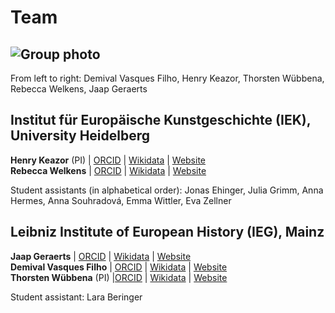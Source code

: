 # Team

![Group photo](/public/images/group_photo.jpg)
---

From left to right: Demival Vasques Filho, Henry Keazor, Thorsten Wübbena, Rebecca Welkens, Jaap Geraerts

## Institut für Europäische Kunstgeschichte (IEK), University Heidelberg
**Henry Keazor** (PI) | [ORCID](https://orcid.org/0000-0002-0215-0577) | [Wikidata](https://www.wikidata.org/wiki/Q1606940) | [Website](https://www.uni-heidelberg.de/fakultaeten/philosophie/zegk/iek/mitarbeiter/keazor/)  
**Rebecca Welkens** | [ORCID](https://orcid.org/0009-0006-5527-6065) | [Wikidata](https://www.wikidata.org/wiki/Q130368983) | [Website](https://www.kunst.uni-heidelberg.de/de/institut/personen/rebecca-welkens) 

Student assistants (in alphabetical order): Jonas Ehinger, Julia Grimm, Anna Hermes, Anna Souhradová, Emma Wittler, Eva Zellner 

## Leibniz Institute of European History (IEG), Mainz
**Jaap Geraerts** | [ORCID](https://orcid.org/0000-0002-8741-5916) | [Wikidata](https://www.wikidata.org/wiki/Q79222858) | [Website](https://www.ieg-mainz.de/institut/personen/geraerts)  
**Demival Vasques Filho** | [ORCID](https://orcid.org/0000-0002-4552-0427) | [Wikidata](https://www.wikidata.org/wiki/Q59682006) | [Website](https://www.c2dh.uni.lu/de/people/demival-vasques)  
**Thorsten Wübbena** (PI) |[ORCID](https://orcid.org/0000-0001-8172-6097) | [Wikidata](https://www.wikidata.org/wiki/Q42737846) | [Website](https://www.ieg-mainz.de/institut/personen/wuebbena)  

Student assistant: Lara Beringer

